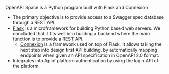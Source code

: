 OpenAPI Space is a Python program built with Flask and Connexion
* The primary objective is to provide access to a Swagger spec database through a REST API.
* [Flask](http://flask.pocoo.org/) is a microframework for building Python based web servers. We concluded that it fits well into building a backend where the main function is to provide a REST API.
  * [Connexion](https://github.com/zalando/connexion) is a framework used on top of Flask. It allows taking the next step into design first API building, by automatically mapping endpoints when given an API specification in OpenAPI 2.0 format.
* Integrates into Apinf platform authentication by using the login API of the platform.
